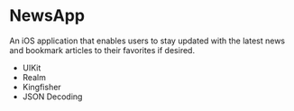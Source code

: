 # NewsApp

An iOS application that enables users to stay updated with the latest news and bookmark articles to their favorites if desired.
- UIKit
- Realm
- Kingfisher
- JSON Decoding
